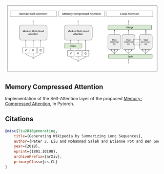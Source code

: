 <img src="./memory-compressed-attention.png" width="600px"></img>

## Memory Compressed Attention

Implementation of the Self-Attention layer of the proposed <a href="https://arxiv.org/abs/1801.10198">Memory-Compressed Attention</a>, in Pytorch.

## Citations

```bibtex
@misc{liu2018generating,
    title={Generating Wikipedia by Summarizing Long Sequences},
    author={Peter J. Liu and Mohammad Saleh and Etienne Pot and Ben Goodrich and Ryan Sepassi and Lukasz Kaiser and Noam Shazeer},
    year={2018},
    eprint={1801.10198},
    archivePrefix={arXiv},
    primaryClass={cs.CL}
}
```
